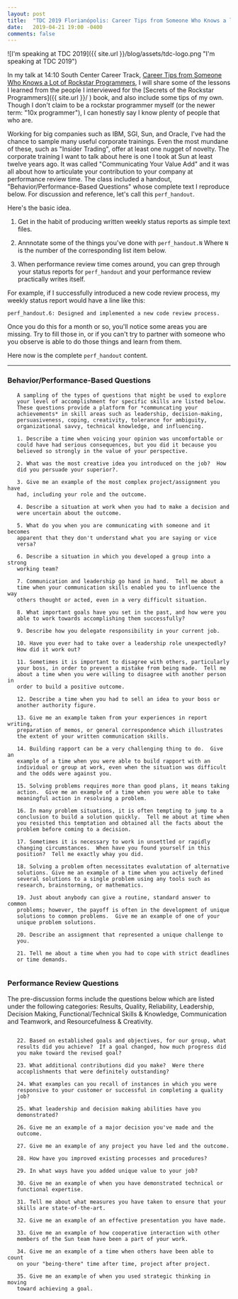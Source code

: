 ```yaml
---
layout: post
title:  "TDC 2019 Florianópolis: Career Tips from Someone Who Knows a lot of Rockstar Programmers"
date:   2019-04-21 19:00 -0400
comments: false
---
```



![I'm speaking at TDC 2019]({{
   site.url }}/blog/assets/tdc-logo.png "I'm speaking at TDC 2019")

In my talk at 14:10 South Center Career Track, [Career Tips from Someone
Who Knows a Lot of Rockstar
Programmers](http://www.thedevelopersconference.com.br/tdc/2019/florianopolis/trilha-carreiras-e-mentoria),
I will share some of the lessons I learned from the people I interviewed
for the [Secrets of the Rockstar Programmers]({{ site.url }}/ ) book, and
also include some tips of my own.  Though I don't claim to be a rockstar
programmer myself (or the newer term: "10x programmer"), I can honestly
say I know plenty of people that who are.

Working for big companies such as IBM, SGI, Sun, and Oracle, I've had
the chance to sample many useful corporate trainings.  Even the most
mundane of these, such as "Insider Trading", offer at least one nugget
of novelty.  The corporate training I want to talk about here is one I
took at Sun at least twelve years ago.  It was called "Communicating
Your Value Add" and it was all about how to articulate your contribution
to your company at performance review time.  The class included a handout,
"Behavior/Performance-Based Questions" whose complete text I reproduce
below.  For discussion and reference, let's call this `perf_handout`.

Here's the basic idea.

1. Get in the habit of producing written weekly status reports as simple
   text files.

2. Annnotate some of the things you've done with `perf_handout.N` Where
`N` is the number of the corresponding list item below.

3. When performance review time comes around, you can grep through your
   status reports for `perf_handout` and your performance review
   practically writes itself.

For example, if I successfully introduced a new code review process, my
weekly status report would have a line like this:

```
perf_handout.6: Designed and implemented a new code review process.
```

Once you do this for a month or so, you'll notice some areas you are
missing.  Try to fill those in, or if you can't try to partner with
someone who you observe is able to do those things and learn from them.

Here now is the complete `perf_handout` content.

---

### Behavior/Performance-Based Questions

```
   A sampling of the types of questions that might be used to explore
   your level of accomplishment for specific skills are listed below.
   These questions provide a platform for *communcating your
   achievements* in skill areas such as leadership, decision-making,
   persuasiveness, coping, creativity, tolerance for ambiguity,
   organizational savvy, technical knowledge, and influencing.
   
   1. Describe a time when voicing your opinion was uncomfortable or
   could have had serious consequences, but you did it because you
   believed so strongly in the value of your perspective.
   
   2. What was the most creative idea you introduced on the job?  How
   did you persuade your superior?.
   
   3. Give me an example of the most complex project/assignment you have
   had, including your role and the outcome.
   
   4. Describe a situation at work when you had to make a decision and
   were uncertain about the outcome.
   
   5. What do you when you are communicating with someone and it becomes
   apparent that they don't understand what you are saying or vice
   versa?
   
   6. Describe a situation in which you developed a group into a strong
   working team?
   
   7. Communication and leadership go hand in hand.  Tell me about a
   time when your communication skills enabled you to influence the way
   others thought or acted, even in a very difficult situation.
   
   8. What important goals have you set in the past, and how were you
   able to work towards accomplishing them successfully?
   
   9. Describe how you delegate responsibility in your current job.
   
   10. Have you ever had to take over a leadership role unexpectedly?
   How did it work out?
   
   11. Sometimes it is important to disagree with others, particularly
   your boss, in order to prevent a mistake from being made.  Tell me
   about a time when you were willing to disagree with another person in
   order to build a positive outcome.
   
   12. Describe a time when you had to sell an idea to your boss or
   another authority figure.
   
   13. Give me an example taken from your experiences in report writing,
   preparation of memos, or general correspondence which illustrates
   the extent of your written communication skills.
   
   14. Building rapport can be a very challenging thing to do.  Give an
   example of a time when you were able to build rapport with an
   individual or group at work, even when the situation was difficult
   and the odds were against you.
   
   15. Solving problems requires more than good plans, it means taking
   action.  Give me an example of a time when you were able to take
   meaningful action in resolving a problem.
   
   16. In many problem situations, it is often tempting to jump to a
   conclusion to build a solution quickly.  Tell me about at time when
   you resisted this temptation and obtained all the facts about the
   problem before coming to a decision.
   
   17. Sometimes it is necessary to work in unsettled or rapidly
   changing circumstances.  When have you found yourself in this
   position?  Tell me exactly whay you did.
   
   18. Solving a problem often necessitates evalutation of alternative
   solutions. Give me an example of a time when you actively defined
   several solutions to a single problem using any tools such as
   research, brainstorming, or mathematics.
   
   19. Just about anybody can give a routine, standard answer to common
   problems; however, the payoff is often in the development of unique
   solutions to common problems.  Give me an example of one of your
   unique problem solutions.
   
   20. Describe an assigmnent that represented a unique challenge to
   you.
   
   21. Tell me about a time when you had to cope with strict deadlines
   or time demands.
   
```

### Performance Review Questions

The pre-discussion forms include the questions below which are listed
   under the following categories: Results, Quality, Reliability,
   Leadership, Decision Making, Functional/Technical Skills & Knowledge,
   Communication and Teamwork, and Resourcefulness & Creativity.

```

   22. Based on established goals and objectives, for our group, what
   results did you achieve?  If a goal changed, how much progress did
   you make toward the revised goal?
   
   23. What additional contributions did you make?  Were there
   accoplishments that were definitely outstanding?
   
   24. What examples can you recall of instances in which you were
   responsive to your customer or successful in completing a quality
   job?
   
   25. What leadership and decision making abilities have you
   demonstrated?
   
   26. Give me an example of a major decision you've made and the
   outcome.
   
   27. Give me an example of any project you have led and the outcome.
   
   28. How have you improved existing processes and procedures?
   
   29. In what ways have you added unique value to your job?
   
   30. Give me an example of when you have demonstrated technical or
   functional expertise.
   
   31. Tell me about what measures you have taken to ensure that your
   skills are state-of-the-art.
   
   32. Give me an example of an effective presentation you have made.
   
   33. Give me an example of how cooperative interaction with other
   members of the Sun team have been a part of your work.
   
   34. Give me an example of a time when others have been able to count
   on your "being-there" time after time, project after project.
   
   35. Give me an example of when you used strategic thinking in moving
   toward achieving a goal.

```
